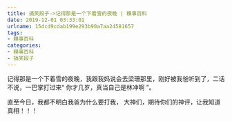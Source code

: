 ```yaml
---
title: 搞笑段子->记得那是一个下着雪的夜晚 | 糗事百科
date: 2019-12-01 03:33:01
urlname: 15dcd9cdab199e293b90a7aa24581657
tags: 
- 糗事百科
categories:
- 糗事百科
- 搞笑段子
---
```

记得那是一个下着雪的夜晚，我跟我妈说会去梁珊那里，刚好被我爸听到了，二话不说，一巴掌打过来“ 你才几岁，真当自己是林冲啊 ”。

直至今日，我都不明白我爸为什么要打我， 大神们，期待你们的神评，让我知道真相！！！



